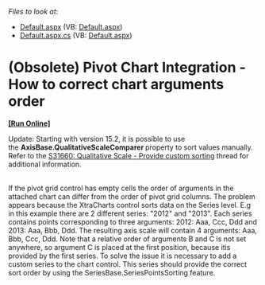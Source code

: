 <!-- default file list -->
*Files to look at*:

* [Default.aspx](./CS/WebSite/Default.aspx) (VB: [Default.aspx](./VB/WebSite/Default.aspx))
* [Default.aspx.cs](./CS/WebSite/Default.aspx.cs) (VB: [Default.aspx](./VB/WebSite/Default.aspx))
<!-- default file list end -->
# (Obsolete) Pivot Chart Integration - How to correct chart arguments order 
<!-- run online -->
**[[Run Online]](https://codecentral.devexpress.com/e3764)**
<!-- run online end -->


<p>Update: Starting with version 15.2, it is possible to use the <strong>AxisBase.QualitativeScaleComparer </strong>property to sort values manually. Refer to the <a href="https://www.devexpress.com/Support/Center/p/S31660">S31660: Qualitative Scale - Provide custom sorting</a> thread for additional information. </p>
<p><br>If the pivot grid control has empty cells the order of arguments in the attached chart can differ from the order of pivot grid columns. The problem appears because the XtraCharts control sorts data on the Series level. E.g in this example there are 2 different series: "2012" and "2013". Each series contains points corresponding to three arguments: 2012: Aaa, Ccc, Ddd and 2013: Aaa, Bbb, Ddd. The resulting axis scale will contain 4 arguments: Aaa, Bbb, Ccc, Ddd. Note that a relative order of arguments B and C is not set anywhere, so argument C is placed at the first position, because itis provided by the first series. To solve the issue it is necessary to add a custom series to the chart control. This series should provide the correct sort order by using the SeriesBase.SeriesPointsSorting feature.</p>

<br/>


